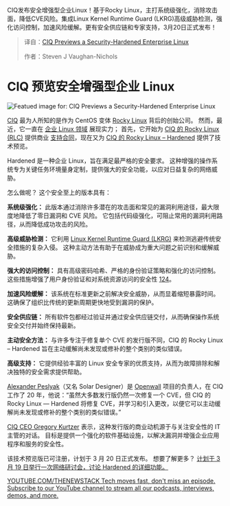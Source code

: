 
<!--
title: CIQ 预览安全增强的企业级 Linux
cover: https://cdn.thenewstack.io/media/2024/10/c96aacc0-ciq.png
summary: CIQ发布安全增强型企业Linux！基于Rocky Linux，主打系统级强化，消除攻击面，降低CVE风险。集成Linux Kernel Runtime Guard (LKRG)高级威胁检测，强化访问控制，加速风险缓解。更有安全供应链和专家支持，3月20日正式发布！
-->

CIQ发布安全增强型企业Linux！基于Rocky Linux，主打系统级强化，消除攻击面，降低CVE风险。集成Linux Kernel Runtime Guard (LKRG)高级威胁检测，强化访问控制，加速风险缓解。更有安全供应链和专家支持，3月20日正式发布！

> 译自：[CIQ Previews a Security-Hardened Enterprise Linux](https://thenewstack.io/ciq-previews-a-security-hardened-enterprise-linux/)
> 
> 作者：Steven J Vaughan-Nichols



# CIQ 预览安全增强型企业 Linux

![Featued image for: CIQ Previews a Security-Hardened Enterprise Linux](https://cdn.thenewstack.io/media/2024/10/c96aacc0-ciq-1024x683.png)

[CIQ](https://ciq.com/) 最为人所知的是作为 CentOS 变体 [Rocky Linux](https://thenewstack.io/post-centos-rocky-linux-fights-for-community-driven-enterprise-open-source/) 背后的创始公司。 然而，最近，它一直在 [企业 Linux 领域](https://thenewstack.io/suse-displays-enhanced-enterprise-linux-at-susecon/) 展现实力； 首先，它开始为 [CIQ 的 Rocky Linux (RLC)](https://ciq.com/products/rocky-linux/) 提供商业 [支持合同](https://thenewstack.io/ciq-unveils-a-version-of-rocky-linux-for-the-enterprise/)，现在又为 [CIQ 的 Rocky Linux – Hardened](https://ciq.com/products/rocky-linux/hardened) 提供了技术预览。

Hardened 是一种企业 Linux，旨在满足最严格的安全要求。 这种增强的操作系统专为关键任务环境量身定制，提供强大的安全功能，以应对日益复杂的网络威胁。

怎么做呢？ 这个安全至上的版本具有：

**系统级强化：** 此版本通过消除许多潜在的攻击面和常见的漏洞利用途径，最大限度地降低了零日漏洞和 CVE 风险。 它包括代码级强化，可阻止常用的漏洞利用路径，从而降低成功攻击的风险。

**高级威胁检测：** 它利用 [Linux Kernel Runtime Guard (LKRG)](https://lkrg.org/) 来检测逃避传统安全措施的复杂入侵。 这种主动方法有助于在威胁成为重大问题之前识别和缓解威胁。

**强大的访问控制：** 具有高级密码哈希、严格的身份验证策略和强化的访问控制。 这些措施增强了用户身份验证和对系统资源访问的安全性 [1](https://insidehpc.com/2025/03/ciq-delivers-technical-preview-of-security-hardened-enterprise-linux/)[2](https://ciq.com/products/rocky-linux/hardened)[4](https://www.prnewswire.com/news-releases/ciq-delivers-technical-preview-of-security-hardened-enterprise-linux-302398546.html)。

**加速风险缓解：** 该系统在标准更新之前解决安全威胁，从而显着缩短暴露时间。 这确保了组织比传统的更新周期更快地受到漏洞的保护。

**安全供应链：** 所有软件包都经过验证并通过安全供应链交付，从而确保操作系统安全交付并始终保持最新。

**主动安全方法：** 与许多专注于修复单个 CVE 的发行版不同，CIQ 的 Rocky Linux – Hardened 旨在主动缓解尚未发现或修补的整个类别的类似错误。

**高级支持：** 它提供经验丰富的 Linux 安全专家的优质支持，从而为故障排除和解决独特的安全需求提供帮助。

[Alexander Peslyak](https://www.linkedin.com/in/solar/?originalSubdomain=si)（又名 Solar Designer）是 [Openwall](https://www.openwall.com/) 项目的负责人，在 CIQ 工作了 20 年，他说：“虽然大多数发行版仍然一次修复一个 CVE，但 CIQ 的 Rocky Linux — Hardened 将修复 CVE，并学习和引入更改，以便它可以主动缓解尚未发现或修补的整个类别的类似错误。”

[CIQ CEO Gregory Kurtzer](https://thenewstack.io/centos-creator-gregory-kurtzer-discusses-his-new-distro-rocky-linux/) 表示，这种发行版的商业动机源于与关注安全性的 IT 主管的对话。 目标是提供一个强化的软件基础设施，以解决漏洞并增强企业应用程序和服务的安全性。

该技术预览版已可注册，计划于 3 月 20 日正式发布。 想要了解更多？ [计划于 3 月 19 日举行一次网络研讨会，讨论 Hardened 的详细功能。](https://info.ciq.com/webinars-introduction-rocky-linux-hardened/?utm_source=news&utm_medium=press-release&utm_campaign=rlc-hardened)

[
YOUTUBE.COM/THENEWSTACK
Tech moves fast, don't miss an episode. Subscribe to our YouTube
channel to stream all our podcasts, interviews, demos, and more.
](https://youtube.com/thenewstack?sub_confirmation=1)